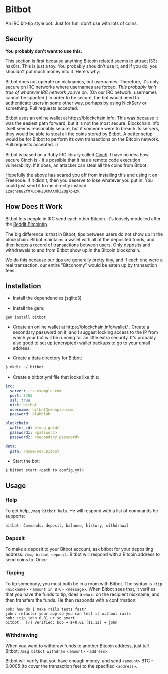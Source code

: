 # Bitbot

An IRC bit-tip style bot. Just for fun, don't use with lots of coins.

## Security

**You probably don't want to use this.**

This section is first because anything Bitcoin related seems to attract
l33t hax0rs. This is just a toy. You probably shouldn't use it, and if
you do, you shouldn't put much money into it. Here's why:

Bitbot does not operate on nicknames, but usernames. Therefore, it's
only secure on IRC networks where usernames are forced. *This probably
isn't true of whatever IRC network you're on.* (On our IRC network,
usernames cannot be spoofed.) In order to be secure, the bot would need
to authenticate users in some other way, perhaps by using NickServ or
something. Pull requests accepted.

Bitbot uses an online wallet at https://blockchain.info. This was
because it was the easiest path forward, but it is not the most secure.
Blockchain.info itself seems reasonably secure, but if someone were to
breach its servers, they would be able to steal all the coins stored by
Bitbot. A better setup would be for Bitbot to perform its own
transactions on the Bitcoin network. Pull requests accepted. :)

Bitbot is based on a Ruby IRC library called
[Cinch](https://github.com/cinchrb/cinch). I have no idea how secure
Cinch is - it's possible that it has a remote code execution
vulnerability. If it does, an attacker can steal all the coins from
Bitbot.

Hopefully the above has scared you off from installing this and using it
on Freenode. If it didn't, then you deserve to lose whatever you put in.
You could just send it to me directly instead:
`1zachsQ82fM7DC4HZQXMAAmkZ2Qg7pH2V`.

## How Does It Work

Bitbot lets people in IRC send each other Bitcoin. It's loosely modelled
after the [Reddit Bitcointip](http://redd.it/13iykn).

The big difference is that in Bitbot, tips between users do not show up
in the blockchain. Bitbot maintains a wallet with all of the deposited
funds, and then keeps a record of transactions between users. Only
deposits and withdrawals to and from Bitbot show up in the Bitcoin
blockchain.

We do this because our tips are generally pretty tiny, and if each one
were a real transaction, our entire "Bitconomy" would be eaten up by
transaction fees.

## Installation

 * Install the dependencies (sqlite3)

 * Install the gem:

```bash
gem install bitbot
```

 * Create an online wallet at https://blockchain.info/wallet/ . Create a
   secondary password on it, and I suggest locking access to the IP from
   which your bot will be running for an little extra security. It's
   probably also good to set up (encrypted) wallet backups to go to your
   email address.

 * Create a data directory for Bitbot:

```bash
$ mkdir ~/.bitbot
```

 * Create a bitbot.yml file that looks like this:

```yaml
irc:
  server: irc.example.com
  port: 8765
  ssl: true
  nick: bitbot
  username: bitbot@example.com
  password: blahblah

blockchain:
  wallet_id: <long guid>
  password1: <password>
  password2: <secondary password>

data:
  path: /home/me/.bitbot
```

 * Start the bot:

```bash
$ bitbot start <path to config.yml> 
```

## Usage

### Help

To get help, `/msg bitbot help`. He will respond with a list of commands
he supports:

```
bitbot: Commands: deposit, balance, history, withdrawal
```

### Deposit

To make a deposit to your Bitbot account, ask bitbot for your depositing
address: `/msg bitbot deposit`. Bitbot will respond with a Bitcoin
address to send coins to. Once 

### Tipping

To tip somebody, you must both be in a room with Bitbot. The syntax is
`+tip <nickname> <amount in BTC> <message>`. When Bitbot sees that, it
verifies that you have the funds to tip, does a `whois` on the recipient
nickname, and then transfers the funds. He then responds with a
confirmation:

```
bob: how do i make rails tests fast?
john: refactor your app so you can test it without rails
bob: +tip john 0.01 ur so smart
bitbot:  [✔] Verified: bob ➜ ฿+0.01 [$1.12] ➜ john
```

### Withdrawing

When you want to withdraw funds to another Bitcoin address, just tell
Bitbot: `/msg bitbot withdraw <amount> <address>`. 

Bitbot will verify that you have enough money, and send `<amount>` BTC -
0.0005 (to cover the transaction fee) to the specified `<address>`.
